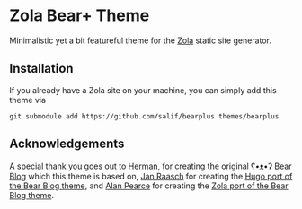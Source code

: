 # Zola Bear+ Theme

Minimalistic yet a bit featureful theme for the [Zola](https://www.getzola.org/) static site generator.

## Installation

If you already have a Zola site on your machine, you can simply add this theme via
```
git submodule add https://github.com/salif/bearplus themes/bearplus
```

## Acknowledgements

A special thank you goes out to [Herman](https://herman.bearblog.dev), for creating the original [ʕ•ᴥ•ʔ Bear Blog](https://bearblog.dev/) which this theme is based on, [Jan Raasch](https://www.janraasch.com) for creating the [Hugo port of the Bear Blog theme](https://themes.gohugo.io/themes/hugo-bearblog/), and [Alan Pearce](https://alanpearce.eu) for creating the [Zola port of the Bear Blog theme](https://alanpearce.codeberg.page/zola-bearblog/).

